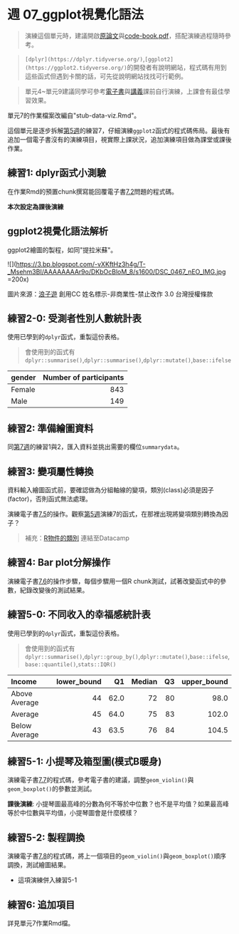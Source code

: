 # 週 07_ggplot視覺化語法

<!--- 上課日期: 20211104 --->


> 演練這個單元時，建議開啟[原論文](https://rstat-project.github.io/ug1-practical/files/woodworth.pdf)與[code-book.pdf](files/data/code-book.pdf)，搭配演練過程隨時參考。

> `[dplyr](https://dplyr.tidyverse.org/)`,`[ggplot2](https://ggplot2.tidyverse.org/)`的開發者有說明網站，程式碼有用到這些函式但遇到卡關的話，可先從說明網站找找可行範例。


> 單元4~單元9建議同學可參考[電子書](https://rstat-project.github.io/ug1-practical/)與[講義](https://rstat-project.github.io/ug-tactic/)課前自行演練，上課會有最佳學習效果。

單元7的作業檔案改編自"stub-data-viz.Rmd"。

這個單元是逐步拆解[第5週](05-week05.html)的練習7，仔細演練`ggplot2`函式的程式碼佈局。最後有追加一個電子書沒有的演練項目，視實際上課狀況，追加演練項目做為課堂或課後作業。


## 練習1: dplyr函式小測驗

在作業Rmd的預置chunk撰寫能回覆電子書[7.2](https://rstat-project.github.io/ug1-practical/intro-to-data-viz.html)問題的程式碼。

**本次設定為課後演練**

## ggplot2視覺化語法解析

ggplot2繪圖的製程，如同"提拉米蘇"。

![](https://3.bp.blogspot.com/-vXKftHz3h4g/T-_Msehm3BI/AAAAAAAAr9o/DKbOcBloM_8/s1600/DSC_0467_nEO_IMG.jpg =200x)

圖片來源：[浪子遊](https://vagabond-man.blogspot.com/) 創用CC 姓名標示-非商業性-禁止改作 3.0 台灣授權條款

## 練習2-0: 受測者性別人數統計表

使用已學到的`dplyr`函式，重製這份表格。

> 會使用到的函式有 `dplyr::summarise()`,`dplyr::summarise()`,`dplyr::mutate()`,`base::ifelse`



<div class="kable-table">

|gender | Number of participants|
|:------|----------------------:|
|Female |                    843|
|Male   |                    149|

</div>

## 練習2: 準備繪圖資料

同[第7週](07-week07.html)的練習1與2，匯入資料並挑出需要的欄位`summarydata`。

## 練習3: 變項屬性轉換

資料輸入繪圖函式前，要確認做為分組軸線的變項，類別(class)必須是因子(factor)，否則函式無法處理。

演練電子書[7.5](https://rstat-project.github.io/ug1-practical/intro-to-data-viz.html#activity-3-factors)的操作。觀察[第5週](05-week05.html)演練7的函式，在那裡出現將變項類別轉換為因子？


<!--- 限量回答 --->

> 補充：[R物件的類別](https://www.datacamp.com/community/tutorials/r-objects-and-classes) 連結至Datacamp


## 練習4: Bar plot分解操作

演練電子書[7.6](https://rstat-project.github.io/ug1-practical/intro-to-data-viz.html#activity-4-bar-plot)的操作步驟，每個步驟用一個R chunk測試，試著改變函式中的參數，紀錄改變後的測試結果。

<!--- 逐步解說 --->

## 練習5-0: 不同收入的幸福感統計表

使用已學到的`dplyr`函式，重製這份表格。

> 會使用到的函式有 `dplyr::summarise()`,`dplyr::group_by()`,`dplyr::mutate()`,`base::ifelse`,`base::quantile()`,`stats::IQR()`




<div class="kable-table">

|Income        | lower_bound|   Q1| Median| Q3| upper_bound|
|:-------------|-----------:|----:|------:|--:|-----------:|
|Above Average |          44| 62.0|     72| 80|        98.0|
|Average       |          45| 64.0|     75| 83|       102.0|
|Below Average |          43| 63.5|     76| 84|       104.5|

</div>

## 練習5-1: 小提琴及箱型圖(模式B暖身)


演練電子書[7.7](https://rstat-project.github.io/ug1-practical/intro-to-data-viz.html#activity-5-violin-boxplot)的程式碼，參考電子書的建議，調整`geom_violin()`與`geom_boxplot()`的參數並測試。


**課後演練**: 小提琴圖最高峰的分數為何不等於中位數？也不是平均值？如果最高峰等於中位數與平均值，小提琴圖會是什麼模樣？


## 練習5-2: 製程調換

演練電子書[7.8](https://rstat-project.github.io/ug1-practical/intro-to-data-viz.html#activity-6-layers-part-2)的程式碼，將上一個項目的`geom_violin()`與`geom_boxplot()`順序調換，測試繪圖結果。

* 這項演練併入練習5-1

## 練習6: 追加項目

詳見單元7作業Rmd檔。

